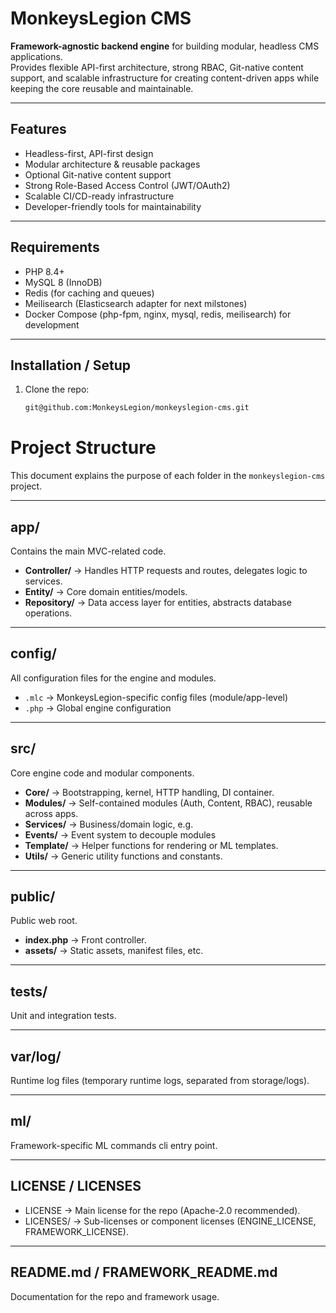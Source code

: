 # MonkeysLegion CMS

**Framework-agnostic backend engine** for building modular, headless CMS applications.  
Provides flexible API-first architecture, strong RBAC, Git-native content support, and scalable infrastructure for creating content-driven apps while keeping the core reusable and maintainable.

---

## Features

- Headless-first, API-first design  
- Modular architecture & reusable packages  
- Optional Git-native content support
- Strong Role-Based Access Control (JWT/OAuth2)  
- Scalable CI/CD-ready infrastructure  
- Developer-friendly tools for maintainability  

---

## Requirements

- PHP 8.4+  
- MySQL 8 (InnoDB)  
- Redis (for caching and queues)  
- Meilisearch (Elasticsearch adapter for next milstones)  
- Docker Compose (php-fpm, nginx, mysql, redis, meilisearch) for development  

---

## Installation / Setup

1. Clone the repo:  
   ```bash
   git@github.com:MonkeysLegion/monkeyslegion-cms.git


# Project Structure

This document explains the purpose of each folder in the `monkeyslegion-cms` project.

---

## app/
Contains the main MVC-related code.

- **Controller/** → Handles HTTP requests and routes, delegates logic to services.
- **Entity/** → Core domain entities/models.
- **Repository/** → Data access layer for entities, abstracts database operations.

---

## config/
All configuration files for the engine and modules.

- `.mlc` → MonkeysLegion-specific config files (module/app-level)
- `.php` → Global engine configuration

---

## src/
Core engine code and modular components.

- **Core/** → Bootstrapping, kernel, HTTP handling, DI container.
- **Modules/** → Self-contained modules (Auth, Content, RBAC), reusable across apps.
- **Services/** → Business/domain logic, e.g.
- **Events/** → Event system to decouple modules
- **Template/** → Helper functions for rendering or ML templates.
- **Utils/** → Generic utility functions and constants.

---

## public/
Public web root.

- **index.php** → Front controller.
- **assets/** → Static assets, manifest files, etc.

---

## tests/
Unit and integration tests.

---

## var/log/
Runtime log files (temporary runtime logs, separated from storage/logs).

---

## ml/
Framework-specific ML commands cli entry point.

---

## LICENSE / LICENSES
- LICENSE → Main license for the repo (Apache-2.0 recommended).  
- LICENSES/ → Sub-licenses or component licenses (ENGINE_LICENSE, FRAMEWORK_LICENSE).

---

## README.md / FRAMEWORK_README.md
Documentation for the repo and framework usage.

